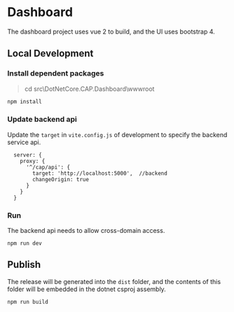 # Dashboard

The dashboard project uses vue 2 to build, and the UI uses bootstrap 4.

## Local Development

### Install dependent packages

> cd src\DotNetCore.CAP.Dashboard\wwwroot

```sh
npm install
```

### Update backend api

Update the `target` in `vite.config.js` of development to specify the backend service api.

```
  server: {
    proxy: {
      '^/cap/api': {
        target: 'http://localhost:5000',  //backend
        changeOrigin: true
      }
    }
  }
```

### Run

The backend api needs to allow cross-domain access.

```
npm run dev
```

## Publish

The release will be generated into the `dist` folder, and the contents of this folder will be embedded in the dotnet csproj assembly.

```
npm run build
```

